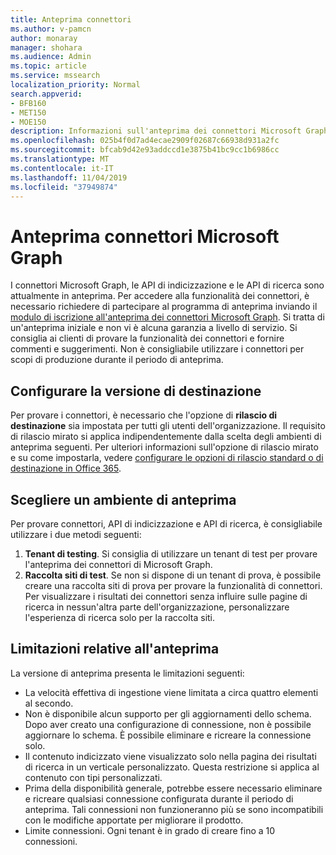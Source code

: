 ```yaml
---
title: Anteprima connettori
ms.author: v-pamcn
author: monaray
manager: shohara
ms.audience: Admin
ms.topic: article
ms.service: mssearch
localization_priority: Normal
search.appverid:
- BFB160
- MET150
- MOE150
description: Informazioni sull'anteprima dei connettori Microsoft Graph per Microsoft Search.
ms.openlocfilehash: 025b4f0d7ad4ecae2909f02687c66938d931a2fc
ms.sourcegitcommit: bfcab9d42e93addccd1e3875b41bc9cc1b6986cc
ms.translationtype: MT
ms.contentlocale: it-IT
ms.lasthandoff: 11/04/2019
ms.locfileid: "37949874"
---
```

# <a name="microsoft-graph-connectors-preview"></a>Anteprima connettori Microsoft Graph

I connettori Microsoft Graph, le API di indicizzazione e le API di ricerca sono attualmente in anteprima. Per accedere alla funzionalità dei connettori, è necessario richiedere di partecipare al programma di anteprima inviando il <a href="https://forms.office.com/Pages/ResponsePage.aspx?id=v4j5cvGGr0GRqy180BHbRxWYgu82J_RFnMMATAS6_chUNVYwNU1CMDNZUDBSSDZKWVo2RDJDRjRLQi4u" target="_blank">modulo di iscrizione all'anteprima dei connettori Microsoft Graph</a>. Si tratta di un'anteprima iniziale e non vi è alcuna garanzia a livello di servizio. Si consiglia ai clienti di provare la funzionalità dei connettori e fornire commenti e suggerimenti. Non è consigliabile utilizzare i connettori per scopi di produzione durante il periodo di anteprima.

## <a name="set-up-targeted-release"></a>Configurare la versione di destinazione
Per provare i connettori, è necessario che l'opzione di **rilascio di destinazione** sia impostata per tutti gli utenti dell'organizzazione. Il requisito di rilascio mirato si applica indipendentemente dalla scelta degli ambienti di anteprima seguenti.
Per ulteriori informazioni sull'opzione di rilascio mirato e su come impostarla, vedere <a href="https://docs.microsoft.com/office365/admin/manage/release-options-in-office-365?view=o365-worldwide" target="_blank">configurare le opzioni di rilascio standard o di destinazione in Office 365</a>.

## <a name="choose-a-preview-environment"></a>Scegliere un ambiente di anteprima 
Per provare connettori, API di indicizzazione e API di ricerca, è consigliabile utilizzare i due metodi seguenti:
1. **Tenant di testing**.  Si consiglia di utilizzare un tenant di test per provare l'anteprima dei connettori di Microsoft Graph.
2. **Raccolta siti di test**. Se non si dispone di un tenant di prova, è possibile creare una raccolta siti di prova per provare la funzionalità di connettori. Per visualizzare i risultati dei connettori senza influire sulle pagine di ricerca in nessun'altra parte dell'organizzazione, personalizzare l'esperienza di ricerca solo per la raccolta siti.

## <a name="preview-limitations"></a>Limitazioni relative all'anteprima
La versione di anteprima presenta le limitazioni seguenti:
* La velocità effettiva di ingestione viene limitata a circa quattro elementi al secondo.
* Non è disponibile alcun supporto per gli aggiornamenti dello schema. Dopo aver creato una configurazione di connessione, non è possibile aggiornare lo schema. È possibile eliminare e ricreare la connessione solo.
* Il contenuto indicizzato viene visualizzato solo nella pagina dei risultati di ricerca in un verticale personalizzato. Questa restrizione si applica al contenuto con tipi personalizzati.
* Prima della disponibilità generale, potrebbe essere necessario eliminare e ricreare qualsiasi connessione configurata durante il periodo di anteprima. Tali connessioni non funzioneranno più se sono incompatibili con le modifiche apportate per migliorare il prodotto.
* Limite connessioni. Ogni tenant è in grado di creare fino a 10 connessioni.
